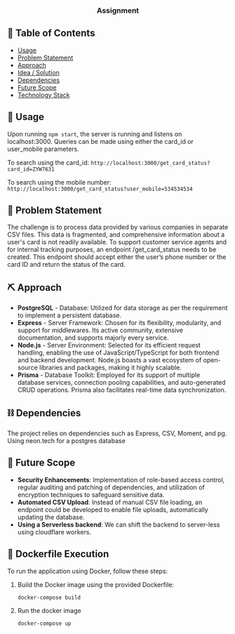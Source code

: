 <h3 align="center">Assignment</h3>

## 📝 Table of Contents

- [Usage](#usage)
- [Problem Statement](#problem_statement)
- [Approach](#approach)
- [Idea / Solution](#idea)
- [Dependencies](#depend)
- [Future Scope](#future_scope)
- [Technology Stack](#tech_stack)

## 🎈 Usage <a name="usage"></a>

Upon running `npm start`, the server is running and listens on localhost:3000. Queries can be made using either the card_id or user_mobile parameters.

To search using the card_id: `http://localhost:3000/get_card_status?card_id=ZYW7631`

To search using the mobile number: `http://localhost:3000/get_card_status?user_mobile=534534534`

## 🧐 Problem Statement <a name = "problem_statement"></a>

The challenge is to process data provided by various companies in separate CSV files. This data is fragmented, and comprehensive information about a user's card is not readily available. To support customer service agents and for internal tracking purposes, an endpoint /get_card_status needs to be created. This endpoint should accept either the user’s phone number or the card ID and return the status of the card.

## ⛏️ Approach <a name = "approach"></a>

- **PostgreSQL** - Database: Utilized for data storage as per the requirement to implement a persistent database.
- **Express** - Server Framework: Chosen for its flexibility, modularity, and support for middlewares. Its active community, extensive documentation, and supports majorly every service.
- **Node.js** - Server Environment: Selected for its efficient request handling, enabling the use of JavaScript/TypeScript for both frontend and backend development. Node.js boasts a vast ecosystem of open-source libraries and packages, making it highly scalable.
- **Prisma** - Database Toolkit: Employed for its support of multiple database services, connection pooling capabilities, and auto-generated CRUD operations. Prisma also facilitates real-time data synchronization.

## ⛓️ Dependencies <a name = "depend"></a>

The project relies on dependencies such as Express, CSV, Moment, and pg. Using neon.tech for a postgres database

## 🚀 Future Scope <a name = "future_scope"></a>

- **Security Enhancements**: Implementation of role-based access control, regular auditing and patching of dependencies, and utilization of encryption techniques to safeguard sensitive data.
- **Automated CSV Upload**: Instead of manual CSV file loading, an endpoint could be developed to enable file uploads, automatically updating the database.
- **Using a Serverless backend**: We can shift the backend to server-less using cloudflare workers.

## 🐳 Dockerfile Execution <a name="dockerfile_execution"></a>

To run the application using Docker, follow these steps:

1. Build the Docker image using the provided Dockerfile:

   ```bash
   docker-compose build

   ```

2. Run the docker image
   ```bash
   docker-compose up
   ```
